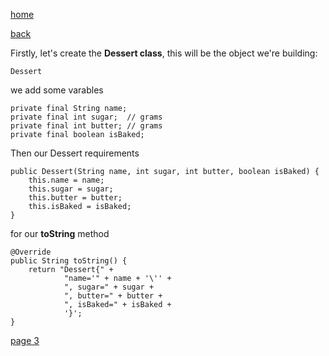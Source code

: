 [home](./page01.md)

[back](./page01.md)

Firstly, let's create the **Dessert class**, this will be the object we're building:

```
Dessert
```

we add some varables

```
private final String name;
private final int sugar;  // grams
private final int butter; // grams
private final boolean isBaked;
```

Then our Dessert requirements

```
public Dessert(String name, int sugar, int butter, boolean isBaked) {
    this.name = name;
    this.sugar = sugar;
    this.butter = butter;
    this.isBaked = isBaked;
}
```

for our **toString** method

```
@Override
public String toString() {
    return "Dessert{" +
            "name='" + name + '\'' +
            ", sugar=" + sugar +
            ", butter=" + butter +
            ", isBaked=" + isBaked +
            '}';
}
```

[page 3](./page03.md)
